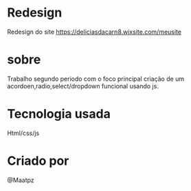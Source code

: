 # Redesign
Redesign do site https://deliciasdacarn8.wixsite.com/meusite

# sobre
Trabalho segundo periodo com o foco principal criação de um acordoen,radio,select/dropdown funcional usando js.

# Tecnologia usada
Html/css/js

# Criado por
@Maatpz

